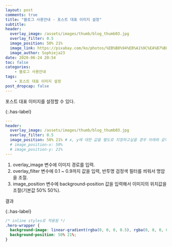 ```yaml
---
layout: post
comments: true
title: "블로그 사용안내 - 포스트 대표 이미지 설정"
subtitle:
header:
  overlay_image: /assets/images/thumb/blog_thumb03.jpg
  overlay_filter: 0.5
  image_position: 50% 21%
  image_link: https://pixabay.com/ko/photos/%EB%B8%94%EB%A1%9C%EA%B7%B8-%EB%B8%94%EB%A1%9C%EA%B9%85-%EC%9B%8C%EB%93%9C-%ED%94%84%EB%A0%88%EC%8A%A4-684748/
  image_author: Sophieja23
date: 2020-06-24 20:54
toc: false
categories:
    - 블로그 사용안내
tags:
    - 포스트 대표 이미지 설정
post_dropcap: false
---
```

포스트 대표 이미지를 설정할 수 있다.

{:.has-label}
```yaml
---
header:
  overlay_image: /assets/images/thumb/blog_thumb03.jpg
  overlay_filter: 0.5
  image_position: 50% 21% # x, y에 대한 값을 별도로 지정하고싶을 경우 아래와 같이 x, y로 분리
  # image_position-x: 50%
  # image_position-y: 21%
---
```

1. overlay_image 변수에 이미지 경로를 입력.
2. overlay_filter 변수에 0.1 ~ 0.9까지 값을 입력, 반투명 검정색 필터를 씌워서 명암을 조절.
3. image_position 변수에 background-position 값을 입력해서 이미지의 위치값을 조절(기본값 50% 50%).

결과

{:.has-label}
```css
/* inline styles로 적용됨 */
.hero-wrapper {
  background-image: linear-gradient(rgba(0, 0, 0, 0.5), rgba(0, 0, 0, 0.5)), url(/assets/images/thumb/blog_thumb03.jpg);
  background-position: 50% 21%;
}
```